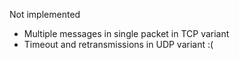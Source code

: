 
Not implemented

- Multiple messages in single packet in TCP variant
- Timeout and retransmissions in UDP variant :(

